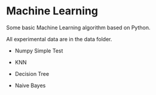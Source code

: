 # Machine Learning

Some basic Machine Learning algorithm based on Python.

All experimental data are in the data folder.



- Numpy Simple Test
- KNN
- Decision Tree

- Naive Bayes

  
